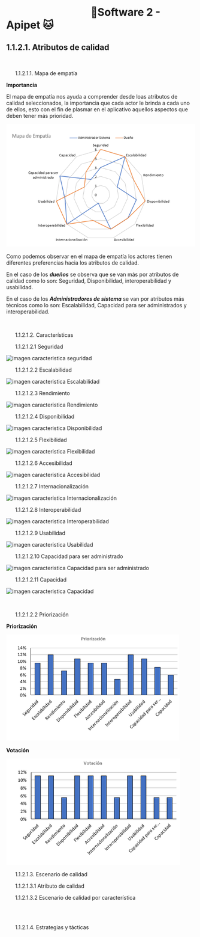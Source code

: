#  &nbsp;&nbsp;&nbsp;&nbsp;&nbsp;&nbsp;&nbsp;&nbsp;&nbsp;&nbsp;&nbsp;&nbsp;&nbsp;&nbsp;&nbsp;&nbsp;&nbsp;&nbsp;&nbsp;&nbsp;&nbsp;&nbsp;&nbsp;&nbsp;&nbsp;&nbsp;&nbsp;&nbsp;&nbsp;&nbsp;&nbsp;&nbsp;&nbsp;&nbsp;🐶Software 2 - Apipet 🐱  #


## 1.1.2.1. Atributos de calidad


<br>

&nbsp;&nbsp;&nbsp;&nbsp;&nbsp;&nbsp;1.1.2.1.1. Mapa de empatía

**Importancia**

El mapa de empatía nos ayuda a comprender desde loas atributos de calidad seleccionados, la importancia que cada actor le brinda a cada uno de ellos, esto con el fin de plasmar en el aplicativo aquellos aspectos que deben tener más prioridad.

![](https://github.com/MiguelRiosT/ApipetDocumentacion/blob/main/Dise%C3%B1o%20alto%20nivel/Restricciones%20del%20dise%C3%B1o/Atributos%20de%20calidad/imagenes/Mapa%20Empatia/MapaEmpatia.png)

Como podemos observar en el mapa de empatía los actores tienen diferentes preferencias hacia los atributos de calidad.

En el caso de los ***dueños*** se observa que se van más por atributos de calidad como lo son: Seguridad, Disponibilidad, interoperabilidad y usabilidad.

En el caso de los ***Administradores de sistema*** se van por atributos más técnicos como lo son: Escalabilidad, Capacidad para ser administrados y interoperabilidad.

<br>

&nbsp;&nbsp;&nbsp;&nbsp;&nbsp;&nbsp;1.1.2.1.2. Características


&nbsp;&nbsp;&nbsp;&nbsp;&nbsp;&nbsp;1.1.2.1.2.1 Seguridad

![imagen caracteristica seguridad]()

&nbsp;&nbsp;&nbsp;&nbsp;&nbsp;&nbsp;1.1.2.1.2.2 Escalabilidad

![imagen caracteristica Escalabilidad]()

&nbsp;&nbsp;&nbsp;&nbsp;&nbsp;&nbsp;1.1.2.1.2.3 Rendimiento

![imagen caracteristica Rendimiento]()

&nbsp;&nbsp;&nbsp;&nbsp;&nbsp;&nbsp;1.1.2.1.2.4 Disponibilidad

![imagen caracteristica Disponibilidad]()

&nbsp;&nbsp;&nbsp;&nbsp;&nbsp;&nbsp;1.1.2.1.2.5 Flexibilidad

![imagen caracteristica Flexibilidad]()

&nbsp;&nbsp;&nbsp;&nbsp;&nbsp;&nbsp;1.1.2.1.2.6 Accesibilidad

![imagen caracteristica Accesibilidad]()

&nbsp;&nbsp;&nbsp;&nbsp;&nbsp;&nbsp;1.1.2.1.2.7 Internacionalización

![imagen caracteristica Internacionalización]()

&nbsp;&nbsp;&nbsp;&nbsp;&nbsp;&nbsp;1.1.2.1.2.8 Interoperabilidad

![imagen caracteristica Interoperabilidad]()

&nbsp;&nbsp;&nbsp;&nbsp;&nbsp;&nbsp;1.1.2.1.2.9 Usabilidad

![imagen caracteristica Usabilidad]()

&nbsp;&nbsp;&nbsp;&nbsp;&nbsp;&nbsp;1.1.2.1.2.10 Capacidad para ser administrado

![imagen caracteristica Capacidad para ser administrado]()

&nbsp;&nbsp;&nbsp;&nbsp;&nbsp;&nbsp;1.1.2.1.2.11 Capacidad

![imagen caracteristica Capacidad]()

<br>

&nbsp;&nbsp;&nbsp;&nbsp;&nbsp;&nbsp;1.1.2.1.2.2 Priorización


**Priorización**


![](https://github.com/MiguelRiosT/ApipetDocumentacion/blob/main/Dise%C3%B1o%20alto%20nivel/Restricciones%20del%20dise%C3%B1o/Atributos%20de%20calidad/imagenes/Priorizacion.png)

**Votación**


![](https://github.com/MiguelRiosT/ApipetDocumentacion/blob/main/Dise%C3%B1o%20alto%20nivel/Restricciones%20del%20dise%C3%B1o/Atributos%20de%20calidad/imagenes/votacion.png)



&nbsp;&nbsp;&nbsp;&nbsp;&nbsp;&nbsp;1.1.2.1.3. Escenario de calidad

&nbsp;&nbsp;&nbsp;&nbsp;&nbsp;&nbsp;1.1.2.1.3.1 Atributo de calidad

&nbsp;&nbsp;&nbsp;&nbsp;&nbsp;&nbsp;1.1.2.1.3.2 Escenario de calidad por característica

<br>

<br>

&nbsp;&nbsp;&nbsp;&nbsp;&nbsp;&nbsp;1.1.2.1.4. Estrategias y tácticas